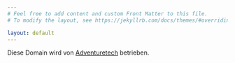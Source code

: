 ```yaml
---
# Feel free to add content and custom Front Matter to this file.
# To modify the layout, see https://jekyllrb.com/docs/themes/#overriding-theme-defaults

layout: default
---
```


<p>Diese Domain wird von <a href="https://adventuretech.org">Adventuretech</a> betrieben.</p>

